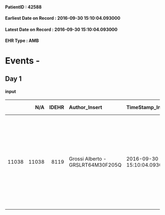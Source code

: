 
#### PatientID : 42588
#### Earliest Date on Record : 2016-09-30 15:10:04.093000
#### Latest Date on Record : 2016-09-30 15:10:04.093000
#### EHR Type : AMB

# Events - 

## Day 1

#### input
|       |    N/A |   IDEHR | Author_Insert                     | TimeStamp_Insert           | EHRType   |   PatientID |   IDDigitalSignDocument | persone_vicine   |   Unnamed: 0_x.1 |   IDANAMNESI_SOCIALE | Patient   | FamigliaAltro   | Paziente_T   | FamigliaAltro_T   |   Non_Rilevabile_x.1 | Note_Non_Rilevabile_x.1   | opt_Problemi   | chk_contr_sintomi   | opt_paziente_a   | opt_famiglia_a   | opt_adeguatezza   | opt_paziente_solo   | opt_presente_assente   | Presenza_minori   | Caregiver_principale   | opt_capacita     | opt_risorse_ec   | ds_note_prio                                                                                                                                                           | opt_paziente_ad   | opt_caregiver_ad   | Needs     | Fragility                    |
|------:|-------:|--------:|:----------------------------------|:---------------------------|:----------|------------:|------------------------:|:-----------------|-----------------:|---------------------:|:----------|:----------------|:-------------|:------------------|---------------------:|:--------------------------|:---------------|:--------------------|:-----------------|:-----------------|:------------------|:--------------------|:-----------------------|:------------------|:-----------------------|:-----------------|:-----------------|:-----------------------------------------------------------------------------------------------------------------------------------------------------------------------|:------------------|:-------------------|:----------|:-----------------------------|
| 11038 |  11038 |    8119 | Grossi Alberto - GRSLRT64M30F205Q | 2016-09-30 15:10:04.093000 | AMB       |       42588 |                  508794 | N/A              |             4260 |                 2763 | Si#1      | Si#1            | Parziale#2   | Si#1              |                    0 | NR                        | No#0           | controllo sintomi#0 | Congruenti#1     | Congruenti#1     | No#0              | Si#1                | Presente#1             | No#0              | figlio Ivan            | Incrementabile#1 | Da valutare#2    | Il ricovero si rende necessario in quanto la paziente abita da sola e l'unico figlio non √® in grado di garantire la presenza necessaria a gestire l'assistenza a casa | Totale#2          | Totale#2           | Clinici#0 | sovraccarico assistenziale#4 |


